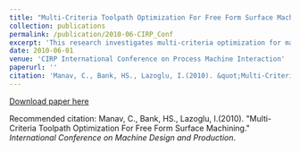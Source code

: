 ```yaml
---
title: "Multi-Criteria Toolpath Optimization For Free Form Surface Machining"
collection: publications
permalink: /publication/2010-06-CIRP_Conf
excerpt: 'This research investigates multi-criteria optimization for machining operations.'
date: 2010-06-01
venue: 'CIRP International Conference on Process Machine Interaction'
paperurl: ''
citation: 'Manav, C., Bank, HS., Lazoglu, I.(2010). &quot;Multi-Criteria Toolpath Optimization For Free Form Surface Machining.&quot; <i>International Conference on Machine Design and Production</i>.'
---
```


[Download paper here](http://bankh.github.io/files/SME_NAMRC_46_Paper_140.pdf)

Recommended citation: Manav, C., Bank, HS., Lazoglu, I.(2010). &quot;Multi-Criteria Toolpath Optimization For Free Form Surface Machining.&quot; <i>International Conference on Machine Design and Production</i>.